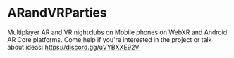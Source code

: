 # ARandVRParties
Multiplayer AR and VR nightclubs on Mobile phones on WebXR and Android AR Core platforms. Come help if you're interested in the project or talk about ideas: https://discord.gg/uVYBXXE92V
